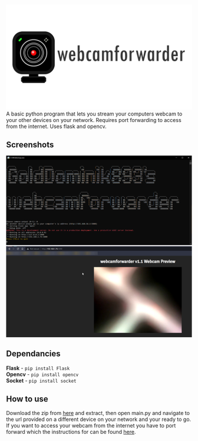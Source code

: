 <div align="center">
   <img src="images/logo.png">
</div>
A basic python program that lets you stream your computers webcam to your other devices on your network. Requires port forwarding to access from the internet. Uses flask and opencv.<br>

## Screenshots
<img src="images/progexample.png">
<img src="images/webexample.png">

## Dependancies
 **Flask** - `pip install Flask`<br>
 **Opencv** - `pip install opencv`<br>
 **Socket** - `pip install socket`<br>
 

## How to use
Download the zip from [here](https://github.com/GoldDominik893/webcamforwarder/archive/refs/heads/main.zip) and extract, then open main.py and navigate to the url provided on a different device on your network and your ready to go.<br>
If you want to access your webcam from the internet you have to port forward which the instructions for can be found [here](https://portforward.com/).
